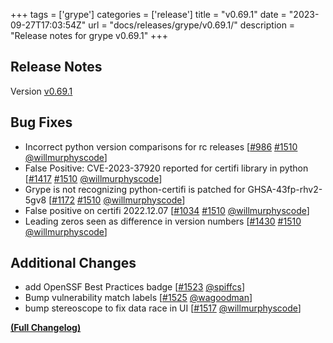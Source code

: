 +++
tags = ['grype']
categories = ['release']
title = "v0.69.1"
date = "2023-09-27T17:03:54Z"
url = "docs/releases/grype/v0.69.1/"
description = "Release notes for grype v0.69.1"
+++

## Release Notes

Version [v0.69.1](https://github.com/anchore/grype/releases/tag/v0.69.1)

## Bug Fixes

- Incorrect python version comparisons for rc releases [[#986](https://github.com/anchore/grype/issues/986) [#1510](https://github.com/anchore/grype/pull/1510) [@willmurphyscode](https://github.com/willmurphyscode)]
- False Positive: CVE-2023-37920 reported for certifi library in python [[#1417](https://github.com/anchore/grype/issues/1417) [#1510](https://github.com/anchore/grype/pull/1510) [@willmurphyscode](https://github.com/willmurphyscode)]
- Grype is not recognizing python-certifi is patched for GHSA-43fp-rhv2-5gv8 [[#1172](https://github.com/anchore/grype/issues/1172) [#1510](https://github.com/anchore/grype/pull/1510) [@willmurphyscode](https://github.com/willmurphyscode)]
- False positive on certifi 2022.12.07 [[#1034](https://github.com/anchore/grype/issues/1034) [#1510](https://github.com/anchore/grype/pull/1510) [@willmurphyscode](https://github.com/willmurphyscode)]
- Leading zeros seen as difference in version numbers [[#1430](https://github.com/anchore/grype/issues/1430) [#1510](https://github.com/anchore/grype/pull/1510) [@willmurphyscode](https://github.com/willmurphyscode)]

## Additional Changes

- add OpenSSF Best Practices badge [[#1523](https://github.com/anchore/grype/pull/1523) [@spiffcs](https://github.com/spiffcs)]
- Bump vulnerability match labels [[#1525](https://github.com/anchore/grype/pull/1525) [@wagoodman](https://github.com/wagoodman)]
- bump stereoscope to fix data race in UI [[#1517](https://github.com/anchore/grype/pull/1517) [@willmurphyscode](https://github.com/willmurphyscode)]

**[(Full Changelog)](https://github.com/anchore/grype/compare/v0.69.0...v0.69.1)**

